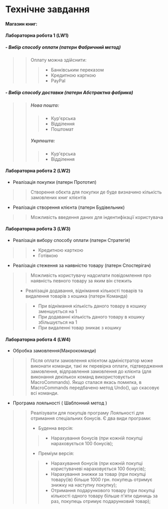 # Технічне завдання
#### **Магазин книг:**
#### **Лабораторна робота 1 (LW1)**
 ##### - Вибір способу оплати (патерн Фабричний метод)
>> Оплату можна здійснити:
>>> - Банківським переказом
>>> - Кредитною карткою
>>> - PayPal
 ##### - Вибір способу доставки (патерн Абстрактна фабрика)
>> ##### Нова пошта:
>>> * Кур'єрська
>>> * Відділення
>>> * Поштомат
>> ##### Укрпошта:
>>> * Кур'єрська
>>> * Відділення
#### **Лабораторна робота 2 (LW2)**
 - Реалізація покупки (патерн Прототип)
>> Створення обєкта для покупки де буде визначино кількість замовлених книг клієнтів
 - Реалізація створення клієнта (патерн Будівельник)
>> Можливість введення даних для індентифікації користувача
#### **Лабораторна робота 3 (LW3)**
 - Реалізація вибору способу оплати (патерн Стратегія)
>> - Кредитною карткою
>> - Готівкою
 - Реалізація стеження за наявністю товару (патерн Спостерігач)
>> Можливість користувачу надсилати повідомлення про наявність певного товару за яким він стежить
> - Реалізація додавання, віднімання кількості товарів та видалення товарів з кошика (патерн Команда)
>> - При віднімання кількість даного товару в кошику зменшується на 1
>> - При додаванні кількість даного товару в кошику збільшується на 1
>> - При видаленні товар зникає з кошику
#### **Лабораторна робота 4 (LW4)**
 - Обробка замовлення(Макрокоманди)
>> Після оплати замовлення клієнтом адміністратор може виконати команди, такі як перевірка оплати, підтвердження замовлення, відправлення замовлення до клієнта
>> (для виконання декількох команд використовується MacroCommands). 
>> Якщо сталася якась помилка, в MacroCommands передбачено метод Undo(), що скасовує всі команди. 
 - Програма лояльності ( Шаблонний метод )
>> Реалізувати для покупців програму Лояльності для отримання спеціальних бонусів. Є два види програми:
>> - Буденна версія:
>>> - Нарахування бонусів (при кожній покупці нараховується 100 бонусів);
>> - Преміум версія:
>>> - Нарахування бонусів (при кожній покупці користувачеві нараховується 100 бонусів);
>>> - Нарахування знижки за товар (при покупці товару(ів) більше 1000 грн. покупець отримує знижку на наступну покупку);
>>> - Отримання подарункового товару (при покупці кількості одного товару більше п'яти одиниць за раз, покупець отримує подарунковий товар);
